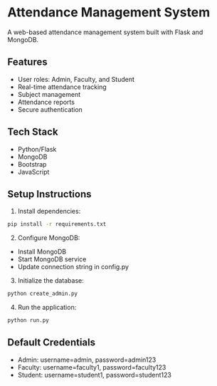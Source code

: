 ﻿# Attendance Management System

A web-based attendance management system built with Flask and MongoDB.

## Features

- User roles: Admin, Faculty, and Student
- Real-time attendance tracking
- Subject management
- Attendance reports
- Secure authentication

## Tech Stack

- Python/Flask
- MongoDB
- Bootstrap
- JavaScript

## Setup Instructions

1. Install dependencies:
```bash
pip install -r requirements.txt
```

2. Configure MongoDB:
- Install MongoDB
- Start MongoDB service
- Update connection string in config.py

3. Initialize the database:
```bash
python create_admin.py
```

4. Run the application:
```bash
python run.py
```
## Default Credentials

- Admin: username=admin, password=admin123
- Faculty: username=faculty1, password=faculty123
- Student: username=student1, password=student123
